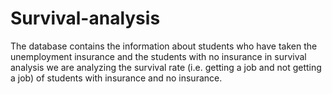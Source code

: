 # Survival-analysis
The database contains the information about students who have taken the unemployment insurance and the students with no insurance 
in survival analysis we are analyzing the survival rate (i.e. getting a job and not getting a job) of students with insurance and no insurance.
